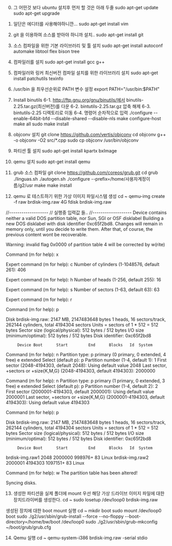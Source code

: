﻿0. 그 어떤것 보다 ubuntu 설치후 먼저 할 것은 아래 두줄
sudo apt-get update
sudo apt-get upgrade

1. 일단은 에디터를 사용해야하니깐...
sudo apt-get install vim

2. git 을 이용하여 소스를 받아야 하니까 설치..
sudo apt-get install git

3. 소스 컴파일을 위한 기본 라이브러리 및 툴 설치
sudo apt-get install autoconf automake libtool flex bison tree

4. 컴파일러를 설치
sudo apt-get install gcc g++

5. 컴파일러와 링커 최신버전 컴파일 설치를 위한 라이브러리 설치
sudo apt-get install patchutils texinfo

6. /usr/bin 을 최우선순위로 PATH 변수 설정
export PATH="/usr/bin:$PATH"

7. Install binutils
 6-1. http://ftp.gnu.org/gnu/binutils/에서 binutils-2.25.tar.gz(최신버전)를 다운
 6-2. bintutils-2.25.tar.gz 압축 해제
 6-3. bintutils-2.25 디렉토리로 이동
 6-4. 명령어 순차적으로 입력
  ./configure --enable-64bit-bfd --disable-shared --disable-nls
  make configure-host
  make all
  sudo make install

8. objconv 설치
git clone https://github.com/vertis/objconv
cd objconv
g++ -o objconv -O2 src/*.cpp
sudo cp objconv /usr/bin/objconv

9. 파티션 툴 설치
sudo apt-get install kpartx bxImage

10. qemu 설치
sudo apt-get install qemu

11. grub 소스 컴파일
git clone https://github.com/coreos/grub.git
cd grub
./linguas.sh
./autogen.sh
./configure --prefix=/home/사용자계정이름/g2/usr
make
make install

12. qemu 로 테스트하기 위한 가상 이미지 파일시스템 생성
cd ~
qemu-img create -f raw brdisk-img.raw 4G
fdisk brdisk-img.raw

//-------------------
// 실행중 입력값 들..
//-------------------
Device contains neither a valid DOS partition table, nor Sun, SGI or OSF disklabel
Building a new DOS disklabel with disk identifier 0xc65f2bd8.
Changes will remain in memory only, until you decide to write them.
After that, of course, the previous content wont be recoverable.

Warning: invalid flag 0x0000 of partition table 4 will be corrected by w(rite)

Command (m for help): x

Expert command (m for help): c
Number of cylinders (1-1048576, default 261): 406

Expert command (m for help): h
Number of heads (1-256, default 255): 16

Expert command (m for help): s
Number of sectors (1-63, default 63): 63

Expert command (m for help): r

Command (m for help): p

Disk brdisk-img.raw: 2147 MB, 2147483648 bytes
1 heads, 16 sectors/track, 262144 cylinders, total 4194304 sectors
Units = sectors of 1 * 512 = 512 bytes
Sector size (logical/physical): 512 bytes / 512 bytes
I/O size (minimum/optimal): 512 bytes / 512 bytes
Disk identifier: 0xc65f2bd8

         Device Boot      Start         End      Blocks   Id  System

Command (m for help): n
Partition type:
   p   primary (0 primary, 0 extended, 4 free)
   e   extended
Select (default p): p
Partition number (1-4, default 1): 1
First sector (2048-4194303, default 2048): 
Using default value 2048
Last sector, +sectors or +size{K,M,G} (2048-4194303, default 4194303): 2000000            

Command (m for help): n
Partition type:
   p   primary (1 primary, 0 extended, 3 free)
   e   extended
Select (default p): p
Partition number (1-4, default 2): 2
First sector (2000001-4194303, default 2000001): 
Using default value 2000001
Last sector, +sectors or +size{K,M,G} (2000001-4194303, default 4194303): 
Using default value 4194303

Command (m for help): p

Disk brdisk-img.raw: 2147 MB, 2147483648 bytes
1 heads, 16 sectors/track, 262144 cylinders, total 4194304 sectors
Units = sectors of 1 * 512 = 512 bytes
Sector size (logical/physical): 512 bytes / 512 bytes
I/O size (minimum/optimal): 512 bytes / 512 bytes
Disk identifier: 0xc65f2bd8

         Device Boot      Start         End      Blocks   Id  System
brdisk-img.raw1            2048     2000000      998976+  83  Linux
brdisk-img.raw2         2000001     4194303     1097151+  83  Linux

Command (m for help): w
The partition table has been altered!

Syncing disks.

13. 생성한 파티션을 실제 폴더에 mount
우선 해당 가상 드라이브 이미지 파일에 대한 장치드라이버를 생성한다.
cd ~
sudo losetup /dev/loop0 brdisk-img.raw

생성된 장치에 대한 boot mount 실행
cd ~
mkdir boot
sudo mount /dev/loop0 boot
sudo ./g2/usr/sbin/grub-install --force --no-floppy --boot-directory=/home/bw/boot /dev/loop0
sudo ./g2/usr/sbin/grub-mkconfig ~/boot/grub/grub.cfg

14. Qemu 실행
cd ~
qemu-system-i386 brdisk-img.raw -serial stdio
